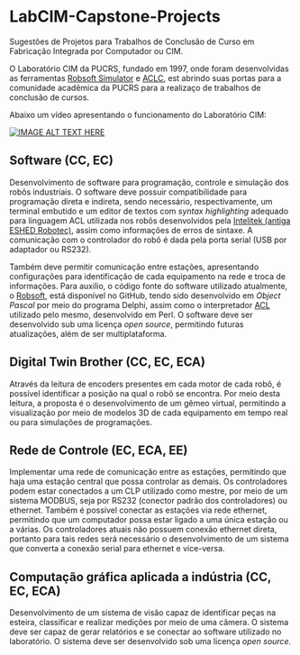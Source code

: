 # LabCIM-Capstone-Projects

Sugestões de Projetos para Trabalhos de Conclusão de Curso em Fabricação Integrada por Computador ou CIM.

O Laboratório CIM da PUCRS, fundado em 1997, onde foram desenvolvidas as
ferramentas [Robsoft Simulator](https://github.com/cimtools/robosoft) e
[ACLC](https://github.com/cimtools/aclc), est abrindo suas portas para a comunidade
acadêmica da PUCRS para a realizaço de trabalhos de conclusão de cursos.

Abaixo um vídeo apresentando o funcionamento do Laboratório CIM:

[![IMAGE ALT TEXT HERE](https://img.youtube.com/vi/iYh5go_5Sc8/0.jpg)](https://www.youtube.com/watch?v=iYh5go_5Sc8)

## Software (CC, EC)

Desenvolvimento de software para programação, controle e simulação dos
robôs industriais. O software deve possuir compatibilidade para programação
direta e indireta, sendo necessário, respectivamente, um terminal embutido
e um editor de textos com *syntax highlighting* adequado para linguagem ACL utilizada
nos robôs desenvolvidos pela [Intelitek (antiga ESHED Robotec)](https://www.intelitek.com/),
assim como informações de erros de sintaxe. A comunicação com o controlador do
robô é dada pela porta serial (USB por adaptador ou RS232). 

Também deve permitir comunicação entre estações, apresentando configurações
para identificação de cada equipamento na rede e troca de informações.
Para auxilio, o código fonte do software utilizado atualmente, o [Robsoft](https://github.com/cimtools/robosoft),
está disponível no GitHub, tendo sido desenvolvido em *Object Pascal* por meio do
programa Delphi, assim como o interpretador [ACL](https://github.com/cimtools/aclc) utilizado pelo mesmo,
desenvolvido em Perl. O software deve ser desenvolvido sub uma licença *open source*,
permitindo futuras atualizações, além de ser multiplataforma.

## Digital Twin Brother (CC, EC, ECA)

Através da leitura de encoders presentes em cada motor de cada robô,
é possível identificar a posição na qual o robô se encontra. Por meio
desta leitura, a proposta é o desenvolvimento de um gêmeo virtual,
permitindo a visualização por meio de modelos 3D de cada equipamento
em tempo real ou para simulações de programações.

## Rede de Controle (EC, ECA, EE)

Implementar uma rede de comunicação entre as estações, permitindo que
haja uma estação central que possa controlar as demais. Os controladores
podem estar conectados a um CLP utilizado como mestre, por meio de um
sistema MODBUS, seja por RS232 (conector padrão dos controladores) ou
ethernet. Também é possível conectar as estações via rede ethernet,
permitindo que um computador possa estar ligado a uma única estação ou a
várias. Os controladores atuais não possuem conexão ethernet direta,
portanto para tais redes será necessário o desenvolvimento de um sistema
que converta a conexão serial para ethernet e vice-versa. 

## Computação gráfica aplicada a indústria (CC, EC, ECA)

Desenvolvimento de um sistema de visão capaz de identificar peças na esteira,
classificar e realizar medições por meio de uma câmera. O sistema deve ser
capaz de gerar relatórios e se conectar ao software utilizado no laboratório.
O sistema deve ser desenvolvido sob uma licença *open source*.
